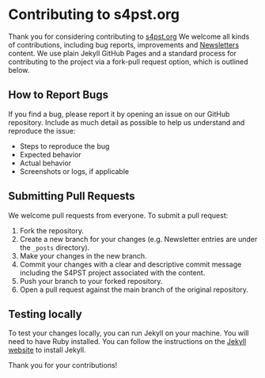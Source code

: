 # Contributing to s4pst.org

Thank you for considering contributing to [s4pst.org](https://s4pst.org/) We welcome all kinds of contributions, including bug reports, improvements and [Newsletters](https://s4pst.org/blog/) content. We use plain Jekyll GitHub Pages and a standard process for contributing to the project via a fork-pull request option, which is outlined below.

## How to Report Bugs

If you find a bug, please report it by opening an issue on our GitHub repository. Include as much detail as possible to help us understand and reproduce the issue:
- Steps to reproduce the bug
- Expected behavior
- Actual behavior
- Screenshots or logs, if applicable


## Submitting Pull Requests

We welcome pull requests from everyone. To submit a pull request:
1. Fork the repository.
2. Create a new branch for your changes (e.g. Newsletter entries are under the `_posts` directory).
3. Make your changes in the new branch.
5. Commit your changes with a clear and descriptive commit message including the S4PST project associated with the content.
6. Push your branch to your forked repository.
7. Open a pull request against the main branch of the original repository.

## Testing locally

To test your changes locally, you can run Jekyll on your machine. You will need to have Ruby installed. You can follow the instructions on the [Jekyll website](https://jekyllrb.com/docs/installation/) to install Jekyll.


Thank you for your contributions!